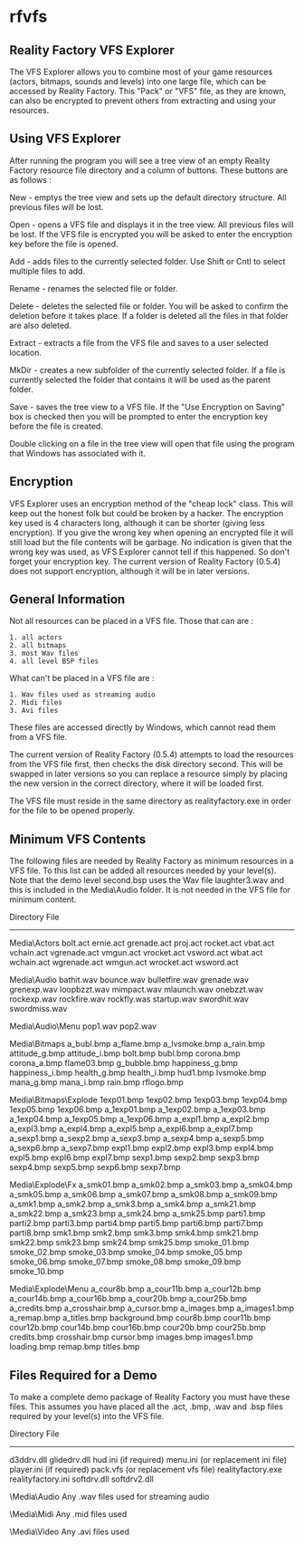 # rfvfs
Reality Factory VFS Explorer
----------------------------

The VFS Explorer allows you to combine most of your game resources (actors, bitmaps,
sounds and levels) into one large file, which can be accessed by Reality Factory. This
"Pack" or "VFS" file, as they are known, can also be encrypted to prevent others from
extracting and using your resources.

Using VFS Explorer
------------------

After running the program you will see a tree view of an empty Reality Factory resource
file directory and a column of buttons. These buttons are as follows :

New 	- emptys the tree view and sets up the default directory structure. All previous
	files will be lost.

Open	- opens a VFS file and displays it in the tree view. All previous files will be
	lost. If the VFS file is encrypted you will be asked to enter the encryption
	key before the file is opened.

Add	- adds files to the currently selected folder. Use Shift or Cntl to select
	multiple files to add.

Rename	- renames the selected file or folder.

Delete	- deletes the selected file or folder. You will be asked to confirm the deletion
	before it takes place. If a folder is deleted all the files in that folder are
	also deleted.

Extract	- extracts a file from the VFS file and saves to a user selected location.

MkDir	- creates a new subfolder of the currently selected folder. If a file is currently
	selected the folder that contains it will be used as the parent folder.

Save	- saves the tree view to a VFS file. If the "Use Encryption on Saving" box is
	checked then you will be prompted to enter the encryption key before the file
	is created.

Double clicking on a file in the tree view will open that file using the program that
Windows has associated with it.

Encryption
----------

VFS Explorer uses an encryption method of the "cheap lock" class. This will keep out the
honest folk but could be broken by a hacker. The encryption key used is 4 characters long,
although it can be shorter (giving less encryption). If you give the wrong key when opening
an encrypted file it will still load but the file contents will be garbage. No indication
is given that the wrong key was used, as VFS Explorer cannot tell if this happened. So
don't forget your encryption key. The current version of Reality Factory (0.5.4) does not
support encryption, although it will be in later versions.

General Information
-------------------

Not all resources can be placed in a VFS file. Those that can are :

	1. all actors
	2. all bitmaps
	3. most Wav files
	4. all level BSP files

What can't be placed in a VFS file are :

	1. Wav files used as streaming audio
	2. Midi files
	3. Avi files

These files are accessed directly by Windows, which cannot read them from a VFS file.

The current version of Reality Factory (0.5.4) attempts to load the resources from the
VFS file first, then checks the disk directory second. This will be swapped in later
versions so you can replace a resource simply by placing the new version in the correct
directory, where it will be loaded first.

The VFS file must reside in the same directory as realityfactory.exe in order for the 
file to be opened properly.

Minimum VFS Contents
--------------------

The following files are needed by Reality Factory as minimum resources in a VFS file. To
this list can be added all resources needed by your level(s). Note that the demo level
second.bsp uses the Wav file laughter3.wav and this is included in the Media\Audio
folder. It is not needed in the VFS file for minimum content.

Directory			File
---------			----
Media\Actors			bolt.act
				ernie.act
				grenade.act
				proj.act
				rocket.act
				vbat.act
				vchain.act
				vgrenade.act
				vmgun.act
				vrocket.act
				vsword.act
				wbat.act
				wchain.act
				wgrenade.act
				wmgun.act
				wrocket.act
				wsword.act

Media\Audio			bathit.wav
				bounce.wav
				bulletfire.wav
				grenade.wav
				grenexp.wav
				loopbzzt.wav
				mimpact.wav
				mlaunch.wav
				onebzzt.wav
				rockexp.wav
				rockfire.wav
				rockfly.was
				startup.wav
				swordhit.wav
				swordmiss.wav

Media\Audio\Menu		pop1.wav
				pop2.wav

Media\Bitmaps			a_bubl.bmp
				a_flame.bmp
				a_lvsmoke.bmp
				a_rain.bmp
				attitude_g.bmp
				attitude_i.bmp
				bolt.bmp
				bubl.bmp
				corona.bmp
				corona_a.bmp
				flame03.bmp
				g_bubble.bmp
				happiness_g.bmp
				happiness_i.bmp
				health_g.bmp
				health_i.bmp
				hud1.bmp
				lvsmoke.bmp
				mana_g.bmp
				mana_i.bmp
				rain.bmp
				rflogo.bmp

Media\Bitmaps\Explode		1exp01.bmp
				1exp02.bmp
				1exp03.bmp
				1exp04.bmp
				1exp05.bmp
				1exp06.bmp
				a_1exp01.bmp
				a_1exp02.bmp
				a_1exp03.bmp
				a_1exp04.bmp
				a_1exp05.bmp
				a_1exp06.bmp
				a_expl1.bmp
				a_expl2.bmp
				a_expl3.bmp
				a_expl4.bmp
				a_expl5.bmp
				a_expl6.bmp
				a_expl7.bmp
				a_sexp1.bmp
				a_sexp2.bmp
				a_sexp3.bmp
				a_sexp4.bmp
				a_sexp5.bmp
				a_sexp6.bmp
				a_sexp7.bmp
				expl1.bmp
				expl2.bmp
				expl3.bmp
				expl4.bmp
				expl5.bmp
				expl6.bmp
				expl7.bmp
				sexp1.bmp
				sexp2.bmp
				sexp3.bmp
				sexp4.bmp
				sexp5.bmp
				sexp6.bmp
				sexp7.bmp

Media\Explode\Fx		a_smk01.bmp
				a_smk02.bmp
				a_smk03.bmp
				a_smk04.bmp
				a_smk05.bmp
				a_smk06.bmp
				a_smk07.bmp
				a_smk08.bmp
				a_smk09.bmp
				a_smk1.bmp
				a_smk2.bmp
				a_smk3.bmp
				a_smk4.bmp
				a_smk21.bmp
				a_smk22.bmp
				a_smk23.bmp
				a_smk24.bmp
				a_smk25.bmp
				parti1.bmp
				parti2.bmp
				parti3.bmp
				parti4.bmp
				parti5.bmp
				parti6.bmp
				parti7.bmp
				parti8.bmp
				smk1.bmp
				smk2.bmp
				smk3.bmp
				smk4.bmp
				smk21.bmp
				smk22.bmp
				smk23.bmp
				smk24.bmp
				smk25.bmp
				smoke_01.bmp
				smoke_02.bmp
				smoke_03.bmp
				smoke_04.bmp
				smoke_05.bmp
				smoke_06.bmp
				smoke_07.bmp
				smoke_08.bmp
				smoke_09.bmp
				smoke_10.bmp

Media\Explode\Menu		a_cour8b.bmp
				a_cour11b.bmp
				a_cour12b.bmp
				a_cour14b.bmp
				a_cour16b.bmp
				a_cour20b.bmp
				a_cour25b.bmp
				a_credits.bmp
				a_crosshair.bmp
				a_cursor.bmp
				a_images.bmp
				a_images1.bmp
				a_remap.bmp
				a_titles.bmp
				background.bmp
				cour8b.bmp
				cour11b.bmp
				cour12b.bmp
				cour14b.bmp
				cour16b.bmp
				cour20b.bmp
				cour25b.bmp
				credits.bmp
				crosshair.bmp
				cursor.bmp
				images.bmp
				images1.bmp
				loading.bmp
				remap.bmp
				titles.bmp

Files Required for a Demo
-------------------------

To make a complete demo package of Reality Factory you must have these files. This assumes
you have placed all the .act, .bmp, .wav and .bsp files required by your level(s) into the
VFS file.

Directory			File
---------			----

<root>				d3ddrv.dll
				glidedrv.dll
				hud.ini (if required)
				menu.ini (or replacement ini file)
				player.ini (if required)
				pack.vfs (or replacement vfs file)
				realityfactory.exe
				realityfactory.ini
				softdrv.dll
				softdrv2.dll

<root>\Media\Audio		Any .wav files used for streaming audio

<root>\Media\Midi		Any .mid files used

<root>\Media\Video		Any .avi files used

